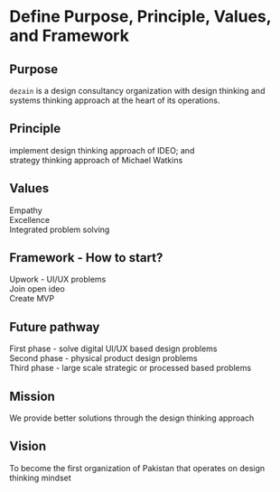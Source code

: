 # Define Purpose, Principle, Values, and Framework
## Purpose
`dezain` is a design consultancy organization with design thinking and systems thinking approach at the heart of its operations.
## Principle
implement design thinking approach of IDEO; and <br>
strategy thinking approach of Michael Watkins
## Values
Empathy <br>
Excellence <br>
Integrated problem solving
## Framework - How to start?
Upwork - UI/UX problems <br>
Join open ideo <br>
Create MVP
## Future pathway
First phase - solve digital UI/UX based design problems <br>
Second phase - physical product design problems <br>
Third phase - large scale strategic or processed based problems
## Mission
We provide better solutions through the design thinking approach  
## Vision
To become the first organization of Pakistan that operates on design thinking mindset
